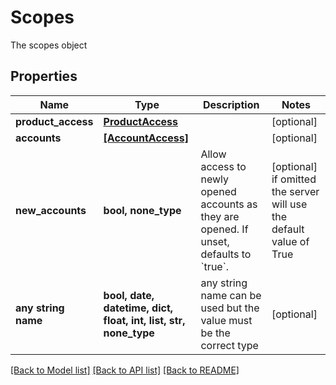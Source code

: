 # Scopes

The scopes object

## Properties
Name | Type | Description | Notes
------------ | ------------- | ------------- | -------------
**product_access** | [**ProductAccess**](ProductAccess.md) |  | [optional] 
**accounts** | [**[AccountAccess]**](AccountAccess.md) |  | [optional] 
**new_accounts** | **bool, none_type** | Allow access to newly opened accounts as they are opened. If unset, defaults to &#x60;true&#x60;. | [optional]  if omitted the server will use the default value of True
**any string name** | **bool, date, datetime, dict, float, int, list, str, none_type** | any string name can be used but the value must be the correct type | [optional]

[[Back to Model list]](../README.md#documentation-for-models) [[Back to API list]](../README.md#documentation-for-api-endpoints) [[Back to README]](../README.md)


